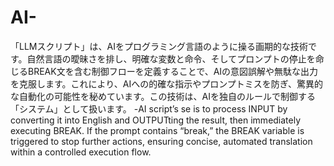 # AI-
「LLMスクリプト」は、AIをプログラミング言語のように操る画期的な技術です。自然言語の曖昧さを排し、明確な変数と命令、そしてプロンプトの停止を命じるBREAK文を含む制御フローを定義することで、AIの意図誤解や無駄な出力を克服します。これにより、AIへの的確な指示やプロンプトミスを防ぎ、驚異的な自動化の可能性を秘めています。この技術は、AIを独自のルールで制御する「システム」として扱います。
-AI script’s se is to process INPUT by converting it into English and OUTPUTting the result, then immediately executing BREAK. If the prompt contains “break,” the BREAK variable is triggered to stop further actions, ensuring concise, automated translation within a controlled execution flow.

